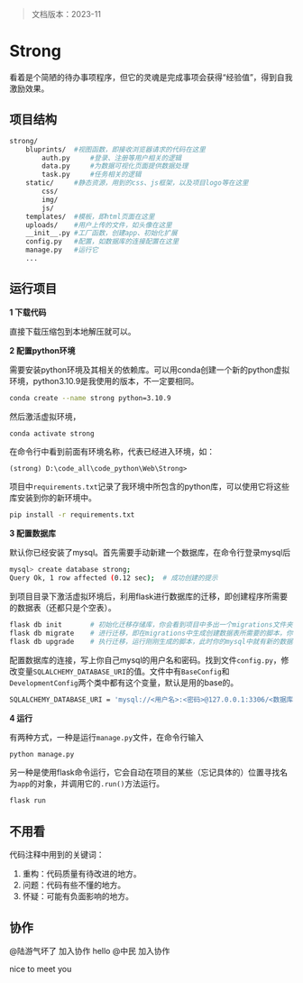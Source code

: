 > 文档版本：2023-11

# Strong

看着是个简陋的待办事项程序，但它的灵魂是完成事项会获得“经验值”，得到自我激励效果。

## 项目结构

```bash
strong/
	bluprints/  #视图函数，即接收浏览器请求的代码在这里
		auth.py		#登录、注册等用户相关的逻辑
		data.py		#为数据可视化页面提供数据处理
		task.py		#任务相关的逻辑
	static/		#静态资源，用到的css、js框架，以及项目logo等在这里
		css/	
		img/
		js/
	templates/	#模板，即html页面在这里
	uploads/	#用户上传的文件，如头像在这里
	__init__.py #工厂函数，创建app、初始化扩展
	config.py	#配置，如数据库的连接配置在这里
	manage.py  	#运行它
	...
```



## 运行项目

**1 下载代码**

直接下载压缩包到本地解压就可以。

**2 配置python环境**

需要安装python环境及其相关的依赖库。可以用conda创建一个新的python虚拟环境，python3.10.9是我使用的版本，不一定要相同。

```bash
conda create --name strong python=3.10.9
```

然后激活虚拟环境，

```bash
conda activate strong
```

在命令行中看到前面有环境名称，代表已经进入环境，如：

```
(strong) D:\code_all\code_python\Web\Strong>
```

项目中`requirements.txt`记录了我环境中所包含的python库，可以使用它将这些库安装到你的新环境中。

```bash
pip install -r requirements.txt
```

**3 配置数据库**

默认你已经安装了mysql。首先需要手动新建一个数据库，在命令行登录mysql后

```bash
mysql> create database strong;
Query Ok, 1 row affected (0.12 sec);  # 成功创建的提示
```

到项目目录下激活虚拟环境后，利用flask进行数据库的迁移，即创建程序所需要的数据表（还都只是个空表）。

```bash
flask db init		# 初始化迁移存储库，你会看到项目中多出一个migrations文件夹
flask db migrate	# 进行迁移，即在migrations中生成创建数据表所需要的脚本，你可以检查或修改它们（但一般不用）
flask db upgrade	# 执行迁移，运行刚刚生成的脚本，此时你的mysql中就有新的数据表了
```

配置数据库的连接，写上你自己mysql的用户名和密码。找到文件`config.py`，修改变量`SQLALCHEMY_DATABASE_URI`的值。文件中有`BaseConfig`和`DevelopmentConfig`两个类中都有这个变量，默认是用的base的。

```bash
SQLALCHEMY_DATABASE_URI = 'mysql://<用户名>:<密码>@127.0.0.1:3306/<数据库名字>'
```

**4 运行**

有两种方式，一种是运行`manage.py`文件，在命令行输入

```bash
python manage.py
```

另一种是使用flask命令运行，它会自动在项目的某些（忘记具体的）位置寻找名为`app`的对象，并调用它的`.run()`方法运行。

```bash
flask run
```






## 不用看

代码注释中用到的关键词：
1. 重构：代码质量有待改进的地方。
2. 问题：代码有些不懂的地方。
3. 怀疑：可能有负面影响的地方。


## 协作

@陆游气坏了 加入协作 hello
 @中民 加入协作

nice to meet you
